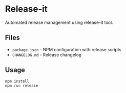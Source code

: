 # Release-it

Automated release management using release-it tool.

## Files

- `package.json` - NPM configuration with release scripts
- `CHANGELOG.md` - Release changelog

## Usage

```bash
npm install
npm run release
```